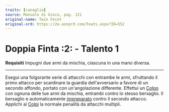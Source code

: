 ```yaml
---
traits: [canaglia]
source: Manuale di Gioco, pag. 121
original-name: Twin Feint
original-srd: https://2e.aonprd.com/Feats.aspx?ID=552
---
```


# Doppia Finta :2: - Talento 1

**Requisiti** Impugni due armi da mischia, ciascuna in una mano diversa.

---

Esegui una folgorante serie di attacchi con entrambe le armi, sfruttando il
primo attacco per scardinare la guardia dell'avversario a favore di un secondo
affondo, portato con un'angolazione differente. Effettui un
[Colpo](/azioni/base/colpire) con ognuna delle tue armi da mischia, entrambi
contro lo stesso bersaglio. Il bersaglio e automaticamente
[impreparato](/condizioni/impreparato) contro il secondo attacco. Applichi ai
[Colpi](/azioni/base/colpire) la normale penalità da attacchi multipli.
